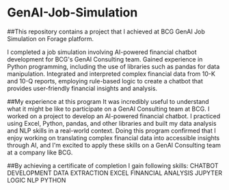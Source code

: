 # GenAI-Job-Simulation
##This repository contains a project that I achieved at BCG GenAI Job Simulation on Forage platform.

I completed a job simulation involving AI-powered financial chatbot development for BCG's GenAI Consulting team.
Gained experience in Python programming, including the use of libraries such as pandas for data manipulation.
Integrated and interpreted complex financial data from 10-K and 10-Q reports, employing rule-based logic to create a chatbot that provides user-friendly financial insights and analysis.

##My experience at this program
It was incredibly useful to understand what it might be like to participate on a GenAI Consulting team at BCG.
I worked on a project to develop an AI-powered financial chatbot. I practiced using Excel, Python, pandas, and other libraries and built my data analysis and NLP skills in a real-world context.
Doing this program confirmed that I enjoy working on translating complex financial data into accessible insights through AI, and I'm excited to apply these skills on a GenAI Consulting team at a company like BCG.

##By achieving a certificate of completion I gain following skills:
CHATBOT DEVELOPMENT
DATA EXTRACTION
EXCEL
FINANCIAL ANALYSIS
JUPYTER
LOGIC
NLP
PYTHON
